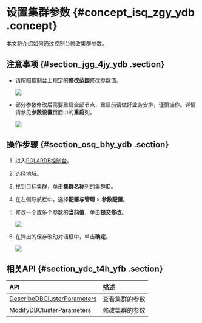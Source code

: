 # 设置集群参数 {#concept_isq_zgy_ydb .concept}

本文将介绍如何通过控制台修改集群参数。

## 注意事项 {#section_jgg_4jy_ydb .section}

-   请按照控制台上规定的**修改范围**修改参数值。

    ![](http://static-aliyun-doc.oss-cn-hangzhou.aliyuncs.com/assets/img/14001/155747534313713_zh-CN.png)

-   部分参数修改后需要重启全部节点，重启前请做好业务安排，谨慎操作。详情请参见**参数设置**页面中的**重启**列。

    ![](http://static-aliyun-doc.oss-cn-hangzhou.aliyuncs.com/assets/img/14001/155747534313711_zh-CN.png)


## 操作步骤 {#section_osq_bhy_ydb .section}

1.  进入[POLARDB控制台](https://polardb.console.aliyun.com/)。
2.  选择地域。
3.  找到目标集群，单击**集群名称**列的集群ID。
4.  在左侧导航栏中，选择**配置与管理** \> **参数配置**。
5.  修改一个或多个参数的**当前值**，单击**提交修改**。

    ![](http://static-aliyun-doc.oss-cn-hangzhou.aliyuncs.com/assets/img/14001/155747534334687_zh-CN.png)

6.  在弹出的保存改动对话框中，单击**确定**。

    ![](http://static-aliyun-doc.oss-cn-hangzhou.aliyuncs.com/assets/img/14001/155747534334688_zh-CN.png)


## 相关API {#section_ydc_t4h_yfb .section}

|API|描述|
|:--|:-|
|[DescribeDBClusterParameters](../cn.zh-CN/API参考/集群参数/DescribeDBClusterParameters.md#)|查看集群的参数|
|[ModifyDBClusterParameters](../cn.zh-CN/API参考/集群参数/ModifyDBClusterParameters.md#)|修改集群的参数|

